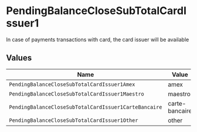 # PendingBalanceCloseSubTotalCardIssuer1

In case of payments transactions with card, the card issuer will be available


## Values

| Name                                                  | Value                                                 |
| ----------------------------------------------------- | ----------------------------------------------------- |
| `PendingBalanceCloseSubTotalCardIssuer1Amex`          | amex                                                  |
| `PendingBalanceCloseSubTotalCardIssuer1Maestro`       | maestro                                               |
| `PendingBalanceCloseSubTotalCardIssuer1CarteBancaire` | carte-bancaire                                        |
| `PendingBalanceCloseSubTotalCardIssuer1Other`         | other                                                 |